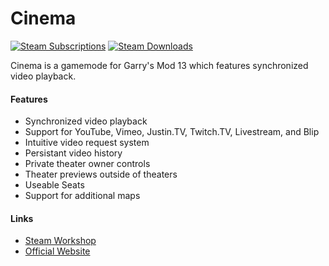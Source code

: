 Cinema
======
[![Steam Subscriptions](https://img.shields.io/steam/subscriptions/118824086)](https://steamcommunity.com/sharedfiles/filedetails/?id=118824086) 
[![Steam Downloads](https://img.shields.io/steam/downloads/118824086)](https://steamcommunity.com/sharedfiles/filedetails/?id=118824086) 

Cinema is a gamemode for Garry's Mod 13 which features synchronized video playback.

#### Features ####
* Synchronized video playback
* Support for YouTube, Vimeo, Justin.TV, Twitch.TV, Livestream, and Blip
* Intuitive video request system
* Persistant video history
* Private theater owner controls
* Theater previews outside of theaters
* Useable Seats
* Support for additional maps


#### Links ####
* [Steam Workshop](https://steamcommunity.com/sharedfiles/filedetails/?id=118824086)
* [Official Website](https://www.pixeltailgames.com/cinema)
